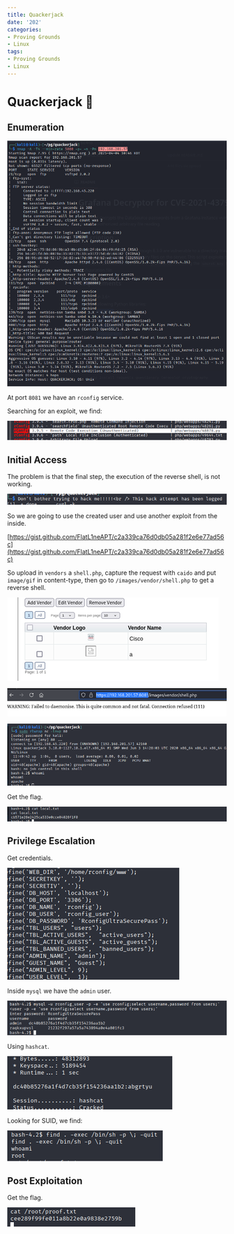 ```yaml
---
title: Quackerjack
date: '202'
categories:
- Proving Grounds
- Linux
tags:
- Proving Grounds
- Linux
---
```


# Quackerjack 🔸
<!-- more -->

## Enumeration

![](../assets/Pasted%20image%2020250404165200.png)

At port `8081` we have an `rconfig` service.

Searching for an exploit, we find:

![](../assets/Pasted%20image%2020250404175120.png)

## Initial Access

The problem is that the final step, the execution of the reverse shell, is not working.

![](../assets/Pasted%20image%2020250404175148.png)

So we are going to use the created user and use another exploit from the inside.

[https://gist.github.com/FlatL1neAPT/c2a339ca76d0db05a281f2e6e77ad56c](https://gist.github.com/FlatL1neAPT/c2a339ca76d0db05a281f2e6e77ad56c)

So upload in `vendors` a `shell.php`, capture the request with `caido` and put `image/gif` in content-type, then go to `/images/vendor/shell.php` to get a reverse shell.

![](../assets/Pasted%20image%2020250404175328.png)

![](../assets/Pasted%20image%2020250404175338.png)

![](../assets/Pasted%20image%2020250404175348.png)

Get the flag.

![](../assets/Pasted%20image%2020250404182554.png)

## Privilege Escalation

Get credentials.

![](../assets/Pasted%20image%2020250404182938.png)

Inside `mysql` we have the `admin` user.

![](../assets/Pasted%20image%2020250404183132.png)

Using `hashcat`.

![](../assets/Pasted%20image%2020250404183231.png)

Looking for SUID, we find:

![](../assets/Pasted%20image%2020250404183635.png)

## Post Exploitation

Get the flag.

![](../assets/Pasted%20image%2020250404183647.png)
